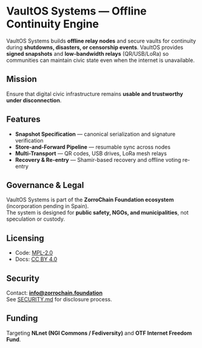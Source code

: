 # VaultOS Systems — Offline Continuity Engine

VaultOS Systems builds **offline relay nodes** and secure vaults for continuity during
**shutdowns, disasters, or censorship events**. VaultOS provides **signed snapshots** 
and **low-bandwidth relays** (QR/USB/LoRa) so communities can maintain civic state even 
when the internet is unavailable.

## Mission
Ensure that digital civic infrastructure remains **usable and trustworthy under disconnection**.

## Features
- **Snapshot Specification** — canonical serialization and signature verification
- **Store-and-Forward Pipeline** — resumable sync across nodes
- **Multi-Transport** — QR codes, USB drives, LoRa mesh relays
- **Recovery & Re-entry** — Shamir-based recovery and offline voting re-entry

## Governance & Legal
VaultOS Systems is part of the **ZorroChain Foundation ecosystem** (incorporation pending in Spain).  
The system is designed for **public safety, NGOs, and municipalities**, not speculation or custody.

## Licensing
- Code: [MPL-2.0](LICENSE)
- Docs: [CC BY 4.0](https://creativecommons.org/licenses/by/4.0/)

## Security
Contact: **info@zorrochain.foundation**  
See [SECURITY.md](SECURITY.md) for disclosure process.

## Funding
Targeting **NLnet (NGI Commons / Fediversity)** and **OTF Internet Freedom Fund**.
